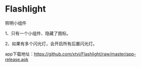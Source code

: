 # Flashlight

照明小组件

1、只有一个小组件、隐藏了图标。

2、如果有多个闪光灯，会开启所有后置闪光灯。

app下载地址：https://github.com/xtvj/Flashlight/raw/master/app-release.apk
